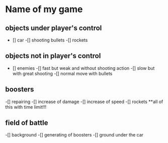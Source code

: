 # Name of my game
## objects under player's control
- [] car
   -[] shooting bullets
   -[] rockets
## objects not in player's control
- [] enemies
   -[] fast but weak and without shooting action
   -[] slow but with great shooting
   -[] normal move with bullets
## boosters
-[] repairing
-[] increase of damage
-[] increase of speed
-[] rockets
**all of this with time limit!!!
## field of battle
-[] background
-[] generating of boosters
-[] ground under the car